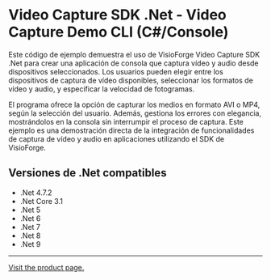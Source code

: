 ﻿# Video Capture SDK .Net - Video Capture Demo CLI (C#/Console)

Este código de ejemplo demuestra el uso de VisioForge Video Capture SDK .Net para crear una aplicación de consola que captura vídeo y audio desde dispositivos seleccionados. Los usuarios pueden elegir entre los dispositivos de captura de vídeo disponibles, seleccionar los formatos de vídeo y audio, y especificar la velocidad de fotogramas.

El programa ofrece la opción de capturar los medios en formato AVI o MP4, según la selección del usuario. Además, gestiona los errores con elegancia, mostrándolos en la consola sin interrumpir el proceso de captura. Este ejemplo es una demostración directa de la integración de funcionalidades de captura de vídeo y audio en aplicaciones utilizando el SDK de VisioForge.

## Versiones de .Net compatibles

* .Net 4.7.2
* .Net Core 3.1
* .Net 5
* .Net 6
* .Net 7
* .Net 8
* .Net 9

---

[Visit the product page.](https://www.visioforge.com/video-capture-sdk-net)
